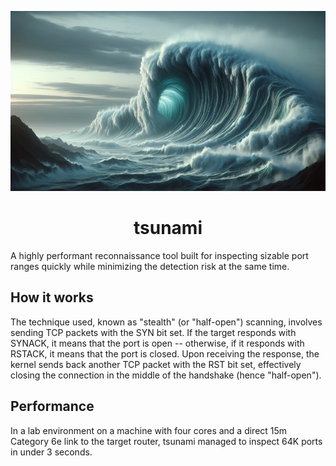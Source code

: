 ![tsunami](tsunami.png)

<h1 align="center">tsunami</h1>

A highly performant reconnaissance tool built for inspecting sizable port ranges quickly while minimizing the detection risk at the same time.

## How it works

The technique used, known as "stealth" (or "half-open") scanning, involves sending TCP packets with the SYN bit set. If the target responds with SYNACK, it means that the port is open -- otherwise, if it responds with RSTACK, it means that the port is closed. Upon receiving the response, the kernel sends back another TCP packet with the RST bit set, effectively closing the connection in the middle of the handshake (hence "half-open"). 

## Performance

In a lab environment on a machine with four cores and a direct 15m Category 6e link to the target router, tsunami managed to inspect 64K ports in under 3 seconds.
